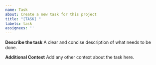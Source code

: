 ```yaml
---
name: Task
about: Create a new task for this project
title: "[TASK] "
labels: task
assignees: ''
---
```


**Describe the task**
A clear and concise description of what needs to be done.

**Additional Context**
Add any other context about the task here.
